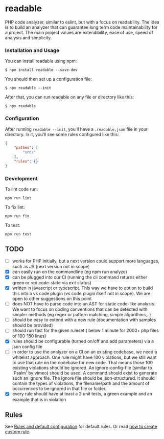 # readable

PHP code analyzer, similar to eslint, but with a focus on readability. The idea is to build an analyzer that can guarantee long term code maintainability for a project. The main project values are extendibility, ease of use, speed of analysis and simplicity.

### Installation and Usage

You can install readable using npm:

    $ npm install readable --save-dev

You should then set up a configuration file:

    $ npx readable --init

After that, you can run readable on any file or directory like this:

    $ npx readable

### Configuration

After running `readable --init`, you'll have a `.readable.json` file in your directory. In it, you'll see some rules configured like this:

```JSON
{
    "pathes": [
        "src/"
    ],
    "rules": {}
}
```

### Development

To lint code run:

    npm run lint

To fix lint:

    npm run fix

To test:

    npm run test


## TODO

 - [ ] works for PHP initially, but a next version could support more languages, such as JS (next version not in scope)
 - [x] can easily run on the commandline (eg npm run analyze)
 - [x] can be plugged into our CI (running the cli command returns either green or red code-state via exit status)
 - [x] written in javascript or typescript. This way we have to option to build this into a vs code plugin (vs code plugin itself not in scope). We are open to other suggestions on this point
 - [ ] does NOT have to parse code into an AST for static code-like analysis. We want to focus on coding conventions that can be detected with simpler methods (eg regex or pattern matching, simple algorithms,..)
 - [ ] should be easy to extend with a new rule (documentation with samples should be provided)
 - [ ] should run fast for the given ruleset ( below 1 minute for 2000+ php files of 100-150 lines)
 - [x] rules should be configurable (turned on/off and add parameters) via a json config file
 - [ ] in order to use the analyzer on a CI on an existing codebase, we need a whitelist approach. One rule might have 100 violations, but we still want to use that rule on the codebase for new code. That means those 100 existing violations should be ignored. An ignore-config-file (similar to 'Psalm' by vimeo) should be used. A command should exist to generate such an ignore file. The ignore file should be json-structured. It should contain the types of violations, the filename/path and the amount of occurrences to be ignored in that file or folder.
 - [x] every rule should have at least a 2 unit tests, a green example and an example that is in violation

## Rules

See [Rules and default configuration](docs/rules.md) for default rules.
Or read [how to create custom rule](docs/add-rule.md).

